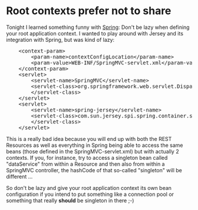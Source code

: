 # Root contexts prefer not to share

Tonight I learned something funny with <a href="http://springframework.org/">Spring</a>: Don&#39;t be lazy when defining your root application context. I wanted to play around with Jersey and its integration with Spring, but was kind of lazy:

<pre class="code">    &lt;context-param&gt;
        &lt;param-name&gt;contextConfigLocation&lt;/param-name&gt;
        &lt;param-value&gt;WEB-INF/SpringMVC-servlet.xml&lt;/param-value&gt;
    &lt;/context-param&gt;
    &lt;servlet&gt;
        &lt;servlet-name&gt;SpringMVC&lt;/servlet-name&gt;
        &lt;servlet-class&gt;org.springframework.web.servlet.DispatcherServlet
        &lt;/servlet-class&gt;
    &lt;/servlet&gt;
    &lt;servlet&gt;
        &lt;servlet-name&gt;spring-jersey&lt;/servlet-name&gt;
        &lt;servlet-class&gt;com.sun.jersey.spi.spring.container.servlet.SpringServlet
        &lt;/servlet-class&gt;
    &lt;/servlet&gt;
</pre>

This is a really bad idea because you will end up with both the REST Resources as well as everything in Spring being able to access the same beans (those defined in the SpringMVC-servlet.xml) but with actually 2 contexts. If you, for instance, try to access a singleton bean called &quot;dataService&quot; from within a Resource and then also from within a SpringMVC controller, the hashCode of that so-called &quot;singleton&quot; will be different ...

So don&#39;t be lazy and give your root application context its own bean configuration if you intend to put something like a connection pool or something that really <strong>should</strong> be singleton in there ;-)
